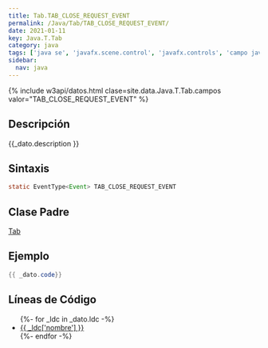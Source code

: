 ```yaml
---
title: Tab.TAB_CLOSE_REQUEST_EVENT
permalink: /Java/Tab/TAB_CLOSE_REQUEST_EVENT/
date: 2021-01-11
key: Java.T.Tab
category: java
tags: ['java se', 'javafx.scene.control', 'javafx.controls', 'campo java', 'JavaFX 2.0']
sidebar: 
  nav: java
---
```


{% include w3api/datos.html clase=site.data.Java.T.Tab.campos valor="TAB_CLOSE_REQUEST_EVENT" %}

## Descripción
{{_dato.description }}

## Sintaxis
~~~java
static EventType<Event> TAB_CLOSE_REQUEST_EVENT
~~~

## Clase Padre
[Tab](/Java/Tab/)

## Ejemplo
~~~java
{{ _dato.code}}
~~~

## Líneas de Código
<ul>
{%- for _ldc in _dato.ldc -%}
   <li>
       <a href="{{_ldc['url'] }}">{{ _ldc['nombre'] }}</a>
   </li>
{%- endfor -%}
</ul>
